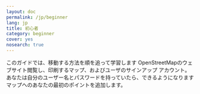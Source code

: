 ```yaml
---
layout: doc
permalink: /jp/beginner
lang: jp
title: 初心者
category: beginner
cover: yes
nosearch: true
---
```

このガイドでは、移動する方法を順を追って学習します
OpenStreetMapのウェブサイト閲覧し、印刷するマップ、およびユーザのサインアップ
アカウント。あなたは自分のユーザー名とパスワードを持っていたら、できるようになります
マップへのあなたの最初のポイントを追加します。